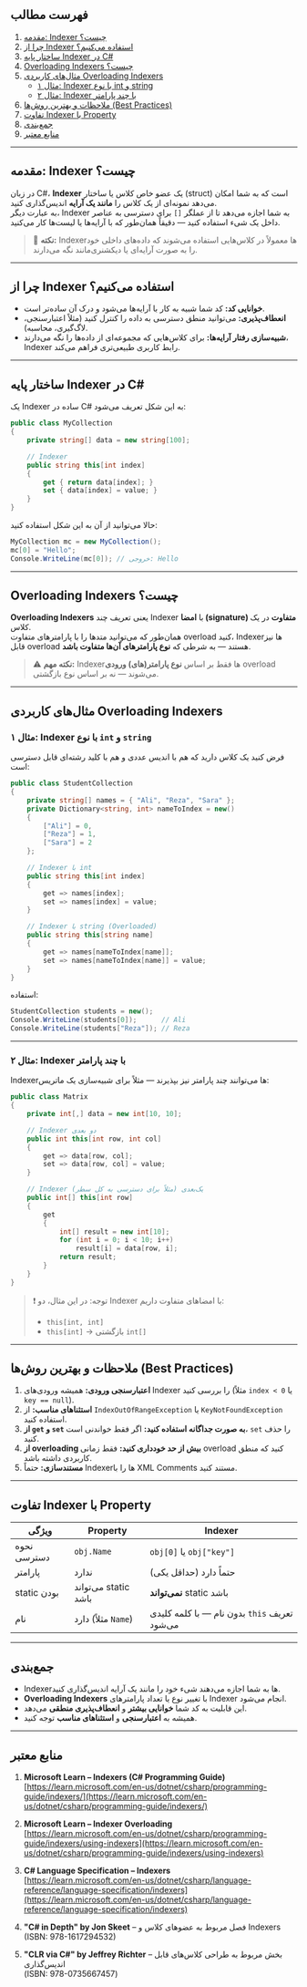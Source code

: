 ﻿
## فهرست مطالب

1. [مقدمه: Indexer چیست؟](#مقدمه-indexer-چیست)
2. [چرا از Indexer استفاده می‌کنیم؟](#چرا-از-indexer-استفاده-می‌کنیم)
3. [ساختار پایه Indexer در C#](#ساختار-پایه-indexer-در-c)
4. [Overloading Indexers چیست؟](#overloading-indexers-چیست)
5. [مثال‌های کاربردی Overloading Indexers](#مثالهای-کاربردی-overloading-indexers)
   - [مثال ۱: Indexer با نوع int و string](#مثال-۱-indexer-با-نوع-int-و-string)
   - [مثال ۲: Indexer با چند پارامتر](#مثال-۲-indexer-با-چند-پارامتر)
6. [ملاحظات و بهترین روش‌ها (Best Practices)](#ملاحظات-و-بهترین-روشها-best-practices)
7. [تفاوت Indexer با Property](#تفاوت-indexer-با-property)
8. [جمع‌بندی](#جمعبندی)
9. [منابع معتبر](#منابع-معتبر)

---

## مقدمه: Indexer چیست؟

در زبان C#، **Indexer** یک عضو خاص کلاس یا ساختار (struct) است که به شما امکان می‌دهد نمونه‌ای از یک کلاس را **مانند یک آرایه** اندیس‌گذاری کنید.  
به عبارت دیگر، Indexer به شما اجازه می‌دهد تا از عملگر `[]` برای دسترسی به عناصر داخل یک شیء استفاده کنید — دقیقاً همان‌طور که با آرایه‌ها یا لیست‌ها کار می‌کنید.

> 🔹 **نکته:** Indexerها معمولاً در کلاس‌هایی استفاده می‌شوند که داده‌های داخلی خود را به صورت آرایه‌ای یا دیکشنری‌مانند نگه می‌دارند.

---

## چرا از Indexer استفاده می‌کنیم؟

- **خوانایی کد:** کد شما شبیه به کار با آرایه‌ها می‌شود و درک آن ساده‌تر است.
- **انعطاف‌پذیری:** می‌توانید منطق دسترسی به داده را کنترل کنید (مثلاً اعتبارسنجی، لاگ‌گیری، محاسبه).
- **شبیه‌سازی رفتار آرایه‌ها:** برای کلاس‌هایی که مجموعه‌ای از داده‌ها را نگه می‌دارند، Indexer رابط کاربری طبیعی‌تری فراهم می‌کند.

---

## ساختار پایه Indexer در C#

یک Indexer ساده در C# به این شکل تعریف می‌شود:

```csharp
public class MyCollection
{
    private string[] data = new string[100];

    // Indexer
    public string this[int index]
    {
        get { return data[index]; }
        set { data[index] = value; }
    }
}
```

حالا می‌توانید از آن به این شکل استفاده کنید:

```csharp
MyCollection mc = new MyCollection();
mc[0] = "Hello";
Console.WriteLine(mc[0]); // خروجی: Hello
```

---

## Overloading Indexers چیست؟

**Overloading Indexers** یعنی تعریف چند Indexer با **امضا (signature) متفاوت** در یک کلاس.  
همان‌طور که می‌توانید متد‌ها را با پارامترهای متفاوت overload کنید، Indexerها نیز قابل overload هستند — به شرطی که **نوع پارامترهای آن‌ها متفاوت باشد**.

> ⚠️ **نکته مهم:** Indexerها فقط بر اساس **نوع پارامتر(های) ورودی** overload می‌شوند — نه بر اساس نوع بازگشتی.

---

## مثال‌های کاربردی Overloading Indexers

### مثال ۱: Indexer با نوع `int` و `string`

فرض کنید یک کلاس دارید که هم با اندیس عددی و هم با کلید رشته‌ای قابل دسترسی است:

```csharp
public class StudentCollection
{
    private string[] names = { "Ali", "Reza", "Sara" };
    private Dictionary<string, int> nameToIndex = new()
    {
        ["Ali"] = 0,
        ["Reza"] = 1,
        ["Sara"] = 2
    };

    // Indexer با int
    public string this[int index]
    {
        get => names[index];
        set => names[index] = value;
    }

    // Indexer با string (Overloaded)
    public string this[string name]
    {
        get => names[nameToIndex[name]];
        set => names[nameToIndex[name]] = value;
    }
}
```

استفاده:

```csharp
StudentCollection students = new();
Console.WriteLine(students[0]);      // Ali
Console.WriteLine(students["Reza"]); // Reza
```

---

### مثال ۲: Indexer با چند پارامتر

Indexerها می‌توانند چند پارامتر نیز بپذیرند — مثلاً برای شبیه‌سازی یک ماتریس:

```csharp
public class Matrix
{
    private int[,] data = new int[10, 10];

    // Indexer دو بعدی
    public int this[int row, int col]
    {
        get => data[row, col];
        set => data[row, col] = value;
    }

    // Indexer یک‌بعدی (مثلاً برای دسترسی به کل سطر)
    public int[] this[int row]
    {
        get
        {
            int[] result = new int[10];
            for (int i = 0; i < 10; i++)
                result[i] = data[row, i];
            return result;
        }
    }
}
```

> ❗ توجه: در این مثال، دو Indexer با امضاهای متفاوت داریم:  
> - `this[int, int]`  
> - `this[int]` → بازگشتی `int[]`

---

## ملاحظات و بهترین روش‌ها (Best Practices)

1. **اعتبارسنجی ورودی:** همیشه ورودی‌های Indexer را بررسی کنید (مثلاً `index < 0` یا `key == null`).
2. **استثناهای مناسب:** از `IndexOutOfRangeException` یا `KeyNotFoundException` استفاده کنید.
3. **از `get` و `set` به صورت جداگانه استفاده کنید:** اگر فقط خواندنی است، `set` را حذف کنید.
4. **از overloading بیش از حد خودداری کنید:** فقط زمانی overload کنید که منطق کاربردی داشته باشد.
5. **مستندسازی:** حتماً Indexerها را با XML Comments مستند کنید.

---

## تفاوت Indexer با Property

| ویژگی | Property | Indexer |
|--------|----------|---------|
| نحوه دسترسی | `obj.Name` | `obj[0]` یا `obj["key"]` |
| پارامتر | ندارد | حتماً دارد (حداقل یکی) |
| static بودن | می‌تواند static باشد | **نمی‌تواند** static باشد |
| نام | دارد (مثلاً `Name`) | بدون نام — با کلمه کلیدی `this` تعریف می‌شود |

---

## جمع‌بندی

- Indexerها به شما اجازه می‌دهند شیء خود را مانند یک آرایه اندیس‌گذاری کنید.
- **Overloading Indexers** با تغییر نوع یا تعداد پارامترهای Indexer انجام می‌شود.
- این قابلیت به کد شما **خوانایی بیشتر** و **انعطاف‌پذیری منطقی** می‌دهد.
- همیشه به **اعتبارسنجی** و **استثناهای مناسب** توجه کنید.

---

## منابع معتبر

1. **Microsoft Learn – Indexers (C# Programming Guide)**  
   [https://learn.microsoft.com/en-us/dotnet/csharp/programming-guide/indexers/](https://learn.microsoft.com/en-us/dotnet/csharp/programming-guide/indexers/)

2. **Microsoft Learn – Indexer Overloading**  
   [https://learn.microsoft.com/en-us/dotnet/csharp/programming-guide/indexers/using-indexers](https://learn.microsoft.com/en-us/dotnet/csharp/programming-guide/indexers/using-indexers)

3. **C# Language Specification – Indexers**  
   [https://learn.microsoft.com/en-us/dotnet/csharp/language-reference/language-specification/indexers](https://learn.microsoft.com/en-us/dotnet/csharp/language-reference/language-specification/indexers)

4. **"C# in Depth" by Jon Skeet** – فصل مربوط به عضوهای کلاس و Indexers  
   (ISBN: 978-1617294532)

5. **"CLR via C#" by Jeffrey Richter** – بخش مربوط به طراحی کلاس‌های قابل اندیس‌گذاری  
   (ISBN: 978-0735667457)

